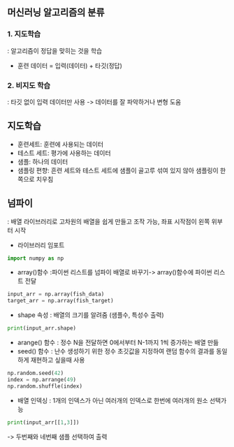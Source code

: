 ## 머신러닝 알고리즘의 분류
### 1. 지도학습
: 알고리즘이 정답을 맞히는 것을 학습
- 훈련 데이터 = 입력(데이터) + 타깃(정답)
### 2. 비지도 학습
: 타깃 없이 입력 데이터만 사용 -> 데이터를 잘 파악하거나 변형 도움

## 지도학습
- 훈련세트: 훈련에 사용되는 데이터
- 테스트 세트: 평가에 사용하는 데이터
- 샘플: 하나의 데이터
- 샘플링 편향: 흔련 세트와 테스트 세트에 샘플이 골고루 섞여 있지 않아 샘플링이 한쪽으로 치우침

## 넘파이
: 배열 라이브러리로 고차원의 배열을 쉽게 만들고 조작 가능, 좌표 시작점이 왼쪽 위부터 시작
- 라이브러리 임포트
```python
import numpy as np
```
- array()함수
:파이썬 리스트를 넘파이 배열로 바꾸기-> array()함수에 파이썬 리스트 전달
```python
input_arr = np.array(fish_data)
target_arr = np.array(fish_target)
```
- shape 속성
: 배열의 크기를 알려줌 (샘플수, 특성수 출력)
```python
print(input_arr.shape)
```
- arange() 함수
: 정수 N을 전달하면 0에서부터 N-1까지 1씩 증가하는 배열 만듦
- seed() 함수
: 난수 생성하기 위한 정수 초깃값을 지정하여 랜덤 함수의 결과를 동일하게 재현하고 싶을때 사용
```python
np.random.seed(42)
index = np.arrange(49)
np.random.shuffle(index)
```
- 배열 인덱싱
: 1개의 인덱스가 아닌 여러개의 인덱스로 한번에 여러개의 원소 선택가능
 ```python
 print(input_arr[[1,3]])
 ```
-> 두번째와 네번째 샘플 선택하여 출력



